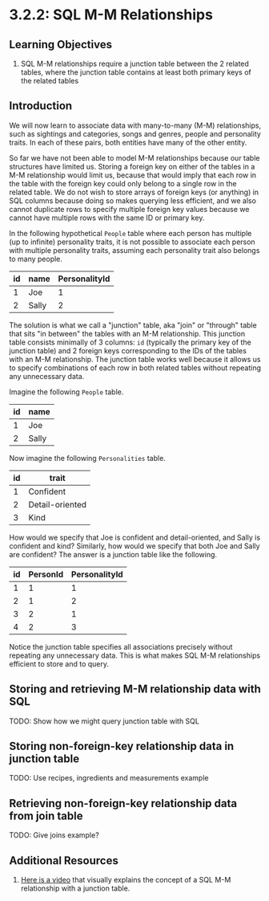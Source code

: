 # 3.2.2: SQL M-M Relationships

## Learning Objectives

1. SQL M-M relationships require a junction table between the 2 related tables, where the junction table contains at least both primary keys of the related tables

## Introduction

We will now learn to associate data with many-to-many (M-M) relationships, such as sightings and categories, songs and genres, people and personality traits. In each of these pairs, both entities have many of the other entity.&#x20;

So far we have not been able to model M-M relationships because our table structures have limited us. Storing a foreign key on either of the tables in a M-M relationship would limit us, because that would imply that each row in the table with the foreign key could only belong to a single row in the related table. We do not wish to store arrays of foreign keys (or anything) in SQL columns because doing so makes querying less efficient, and we also cannot duplicate rows to specify multiple foreign key values because we cannot have multiple rows with the same ID or primary key.&#x20;

In the following hypothetical `People` table where each person has multiple (up to infinite) personality traits, it is not possible to associate each person with multiple personality traits, assuming each personality trait also belongs to many people.

| id | name  | PersonalityId |
| -- | ----- | ------------- |
| 1  | Joe   | 1             |
| 2  | Sally | 2             |

The solution is what we call a "junction" table, aka "join" or "through" table that sits "in between" the tables with an M-M relationship. This junction table consists minimally of 3 columns: `id` (typically the primary key of the junction table) and 2 foreign keys corresponding to the IDs of the tables with an M-M relationship. The junction table works well because it allows us to specify combinations of each row in both related tables without repeating any unnecessary data.

Imagine the following `People` table.

| id | name  |
| -- | ----- |
| 1  | Joe   |
| 2  | Sally |

Now imagine the following `Personalities` table.

| id | trait           |
| -- | --------------- |
| 1  | Confident       |
| 2  | Detail-oriented |
| 3  | Kind            |

How would we specify that Joe is confident and detail-oriented, and Sally is confident and kind? Similarly, how would we specify that both Joe and Sally are confident? The answer is a junction table like the following.

| id | PersonId | PersonalityId |
| -- | -------- | ------------- |
| 1  | 1        | 1             |
| 2  | 1        | 2             |
| 3  | 2        | 1             |
| 4  | 2        | 3             |

Notice the junction table specifies all associations precisely without repeating any unnecessary data. This is what makes SQL M-M relationships efficient to store and to query.

## Storing and retrieving M-M relationship data with SQL

TODO: Show how we might query junction table with SQL

## Storing non-foreign-key relationship data in junction table

TODO: Use recipes, ingredients and measurements example

## Retrieving non-foreign-key relationship data from join table

TODO: Give joins example?

## Additional Resources

1. [Here is a video](https://youtu.be/1eUn6lsZ7c4) that visually explains the concept of a SQL M-M relationship with a junction table.
